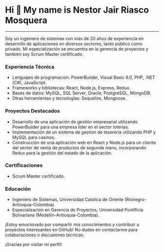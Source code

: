 # Hi 👋 My name is Nestor Jair Riasco Mosquera 
-----------------------------------------------------------------------------------------------------------
Soy un ingeniero de sistemas con más de 20 años de experiencia en desarrollo de aplicaciones en diversos sectores, tanto público como privado. Mi especialización se encuentra en la gerencia de proyectos y también soy Scrum Master certificado.

### Experiencia Técnica

- Lenguajes de programación: PowerBuilder, Visual Basic 6.0, PHP, .NET (C#), JavaScript.
- Frameworks y bibliotecas: React, Node.js, Express, Redux.
- Bases de datos: MySQL, SQL Server, Oracle, PostgreSQL, MongoDB.
- Otras herramientas y tecnologías: Sequelize, Mongoose.

### Proyectos Destacados

- Desarrollo de una aplicación de gestión empresarial utilizando PowerBuilder para una empresa líder en el sector loterias.
- Implementación de un sistema de gestion de tesoreria utilizando PHP y MySQL para casinos.
- Construcción de una aplicación web en React y Node.js para un cliente del sector de venta de productos de segunda mano, incorporando Redux para la gestión del estado de la aplicación.

### Certificaciones

- Scrum Master certificado.

### Educación

- Ingeniero de Sistemas, Universidad Catolica de Oriente (Rionegro-Antioquia-Colombia).
- Especialización en Gerencia de Proyectos, Universidad Pontificia Bolivariana (Medellin-Antioquia-Colombia).

¡Estoy emocionado por compartir mis conocimientos y contribuir a proyectos interesantes en GitHub! No dudes en contactarme para colaboraciones o discusiones técnicas.

¡Gracias por visitar mi perfil!
